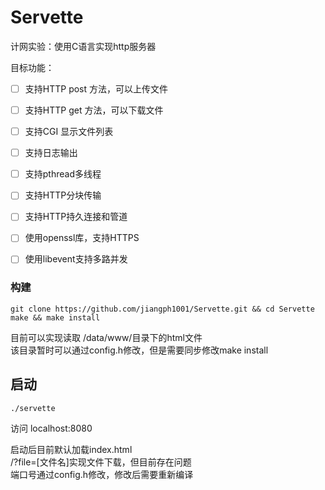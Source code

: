 # Servette

计网实验：使用C语言实现http服务器

目标功能：
- [ ] 支持HTTP post 方法，可以上传文件
- [ ] 支持HTTP get  方法，可以下载文件
- [ ] 支持CGI 显示文件列表
- [ ] 支持日志输出
- [ ] 支持pthread多线程
- [ ] 支持HTTP分块传输
- [ ] 支持HTTP持久连接和管道
- [ ] 使用openssl库，支持HTTPS
- [ ] 使用libevent支持多路并发


### 构建

```
git clone https://github.com/jiangph1001/Servette.git && cd Servette
make && make install
```
目前可以实现读取 /data/www/目录下的html文件  
该目录暂时可以通过config.h修改，但是需要同步修改make install

## 启动
```
./servette
```
访问
localhost:8080

启动后目前默认加载index.html  
/?file=[文件名]实现文件下载，但目前存在问题  
端口号通过config.h修改，修改后需要重新编译


